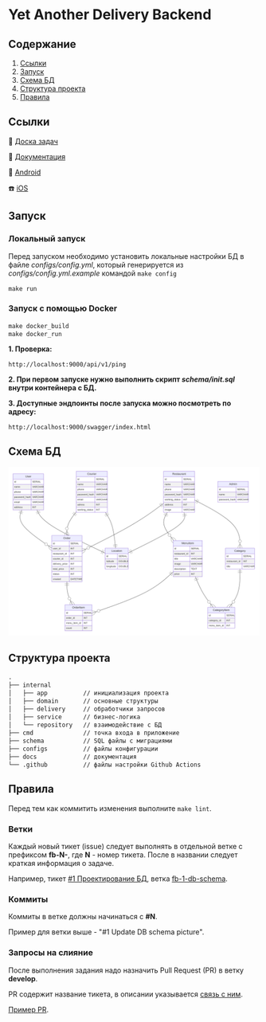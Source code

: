 # Yet Another Delivery Backend

<!-- ToC start -->
## Содержание

1. [Ссылки](#Ссылки)
1. [Запуск](#Запуск)
1. [Схема БД](#Схема-БД)
1. [Структура проекта](#Структура-проекта)
1. [Правила](#Правила)
<!-- ToC end -->

## Ссылки

:bookmark_tabs: [Доска задач](https://github.com/orgs/MAVIKE/projects/2)

:notebook: [Документация](https://github.com/MAVIKE/yad-docs)

:iphone: [Android](https://github.com/MAVIKE/yad-android)

:phone: [iOS](https://github.com/MAVIKE/yad-ios)

## Запуск

### Локальный запуск

Перед запуском необходимо установить локальные настройки БД в файле _configs/config.yml_,
который генерируется из _configs/config.yml.example_ командой ```make config```

```
make run
```

### Запуск с помощью Docker

```
make docker_build
make docker_run
```

**1. Проверка:**

```
http://localhost:9000/api/v1/ping
```

**2. При первом запуске нужно выполнить скрипт _schema/init.sql_
внутри контейнера с БД.**

**3. Доступные эндпоинты после запуска можно посмотреть по адресу:**

```
http://localhost:9000/swagger/index.html
```

## Схема БД

![](docs/img/db-schema.svg)

## Структура проекта

```
.
├── internal
│   ├── app          // инициализация проекта
│   ├── domain       // основные структуры
│   ├── delivery     // обработчики запросов
│   ├── service      // бизнес-логика
│   └── repository   // взаимодействие с БД
├── cmd              // точка входа в приложение
├── schema           // SQL файлы с миграциями
├── configs          // файлы конфигурации
├── docs             // документация
└── .github          // файлы настройки Github Actions
```

## Правила

Перед тем как коммитить изменения выполните ```make lint```.

### Ветки

Каждый новый тикет (issue) следует выполнять в отдельной ветке с префиксом **fb-N-**,
где **N** - номер тикета. После в названии следует краткая информация о задаче.

Например,
тикет [#1 Проектирование БД](https://github.com/MAVIKE/yad-backend/issues/1),
ветка [fb-1-db-schema](https://github.com/MAVIKE/yad-backend/tree/fb-1-db-schema).

### Коммиты

Коммиты в ветке должны начинаться с **#N**.

Пример для ветки выше - "#1 Update DB schema picture".

### Запросы на слияние

После выполнения задания надо назначить Pull Request (PR) в ветку **develop**.

PR содержит название тикета, в описании указывается
[связь с ним](https://docs.github.com/en/github/managing-your-work-on-github/linking-a-pull-request-to-an-issue).

[Пример PR](https://github.com/MAVIKE/yad-backend/pull/2).
